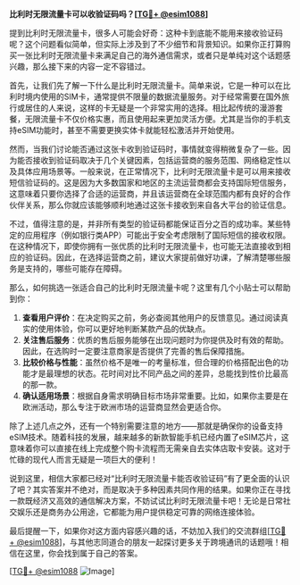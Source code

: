 **比利时无限流量卡可以收验证码吗？[[TG💪+ @esim1088](https://t.me/s/esim1088)]**

提到比利时无限流量卡，很多人可能会好奇：这种卡到底能不能用来接收验证码呢？这个问题看似简单，但实际上涉及到了不少细节和背景知识。如果你正打算购买一张比利时无限流量卡来满足自己的海外通信需求，或者只是单纯对这个话题感兴趣，那么接下来的内容一定不容错过。

首先，让我们先了解一下什么是比利时无限流量卡。简单来说，它是一种可以在比利时境内使用的SIM卡，通常提供不限量的数据流量服务。对于经常需要在国外旅行或居住的人来说，这样的卡无疑是一个非常实用的选择。相比起传统的漫游套餐，无限流量卡不仅价格实惠，而且使用起来更加灵活方便。尤其是当你的手机支持eSIM功能时，甚至不需要更换实体卡就能轻松激活并开始使用。

然而，当我们讨论能否通过这张卡收到验证码时，事情就变得稍微复杂了一些。因为能否接收到验证码取决于几个关键因素，包括运营商的服务范围、网络稳定性以及具体应用场景等。一般来说，在正常情况下，比利时无限流量卡是可以用来接收短信验证码的。这是因为大多数国家和地区的主流运营商都会支持国际短信服务，这意味着只要你选择了合适的运营商，并且该运营商在全球范围内都有良好的合作伙伴关系，那么你就应该能够顺利地通过这张卡接收到来自各大平台的验证信息。

不过，值得注意的是，并非所有类型的验证码都能保证百分之百的成功率。某些特定的应用程序（例如银行类APP）可能出于安全考虑限制了国际短信的接收权限。在这种情况下，即使你拥有一张优质的比利时无限流量卡，也可能无法直接收到相应的验证码。因此，在选择运营商之前，建议大家提前做好功课，了解清楚哪些服务是支持的，哪些可能存在障碍。

那么，如何挑选一张适合自己的比利时无限流量卡呢？这里有几个小贴士可以帮助到你：

1. **查看用户评价**：在决定购买之前，务必查阅其他用户的反馈意见。通过阅读真实的使用体验，你可以更好地判断某款产品的优缺点。
2. **关注售后服务**：优质的售后服务能够在出现问题时为你提供及时有效的帮助。因此，在选购时一定要注意商家是否提供了完善的售后保障措施。
3. **比较价格与性能**：虽然价格不是唯一的考量标准，但合理的价格搭配出色的功能才是最理想的状态。花时间对比不同产品之间的差异，总能找到性价比最高的那一款。
4. **确认适用场景**：根据自身需求明确目标市场非常重要。比如，如果你主要是在欧洲活动，那么专注于欧洲市场的运营商显然会更适合你。

除了上述几点之外，还有一个特别需要注意的地方——那就是确保你的设备支持eSIM技术。随着科技的发展，越来越多的新款智能手机已经内置了eSIM芯片，这意味着你可以直接在线上完成整个购卡流程而无需亲自去实体店取卡安装。这对于忙碌的现代人而言无疑是一项巨大的便利！

说到这里，相信大家都已经对“比利时无限流量卡能否收验证码”有了更全面的认识了吧？其实答案并不绝对，而是取决于多种因素共同作用的结果。如果你正在寻找一款既经济又高效的通信解决方案，不妨试试比利时无限流量卡吧！无论是日常社交娱乐还是商务办公用途，它都能为用户提供稳定可靠的网络连接体验。

最后提醒一下，如果你对这方面内容感兴趣的话，不妨加入我们的交流群组[[TG💪+ @esim1088](https://t.me/s/esim1088)]，与其他志同道合的朋友一起探讨更多关于跨境通讯的话题哦！相信在这里，你会找到属于自己的答案。

[[TG💪+ @esim1088](https://t.me/s/esim1088) ![Image](https://i.postimg.cc/4NQfJmqS/Snipaste-2025-05-13-00-14-12.png)]